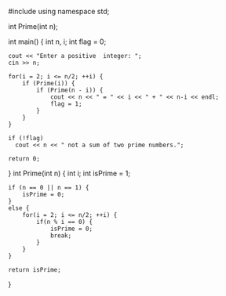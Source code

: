 #include <iostream>
using namespace std;

int Prime(int n);

int main() {
    int n, i;
    int flag = 0;

    cout << "Enter a positive  integer: ";
    cin >> n;

    for(i = 2; i <= n/2; ++i) {
        if (Prime(i)) {
            if (Prime(n - i)) {
                cout << n << " = " << i << " + " << n-i << endl;
                flag = 1;
            }
        }
    }

    if (!flag)
      cout << n << " not a sum of two prime numbers.";

    return 0;
}
int Prime(int n)
{
    int i;
    int isPrime = 1;

    if (n == 0 || n == 1) {
        isPrime = 0;
    }
    else {
        for(i = 2; i <= n/2; ++i) {
            if(n % i == 0) {
                isPrime = 0;
                break;
            }
        }
    }

    return isPrime;
}
